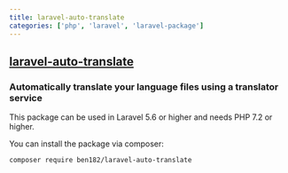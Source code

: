 ```yaml
---
title: laravel-auto-translate
categories: ['php', 'laravel', 'laravel-package']
---
```

## [laravel-auto-translate](https://github.com/ben182/laravel-auto-translate)

### Automatically translate your language files using a translator service


This package can be used in Laravel 5.6 or higher and needs PHP 7.2 or higher.

You can install the package via composer:

```bash
composer require ben182/laravel-auto-translate
```
